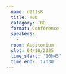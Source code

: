 ```yaml
---
  name: d2t1s8
  title: TBD
  category: TBD
  format: Conférence
  speakers: 
    - 
  room: Auditorium
  slot: 04/10/2025
  time_start: '16h45'
  time_end: '17h30'
---
```

